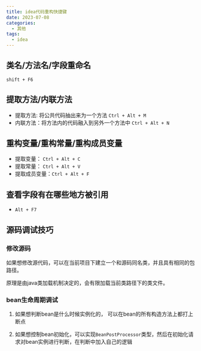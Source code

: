 ```yaml
---
title: idea代码重构快捷键
date: 2023-07-08
categories:
  - 其他
tags:
  - idea
---
```



## 类名/方法名/字段重命名

`shift + F6`

## 提取方法/内联方法

* 提取方法: 将公共代码抽出来为一个方法
  `Ctrl + Alt + M`
* 内联方法：将方法内的代码融入到另外一个方法中
  `Ctrl + Alt + N`
  
## 重构变量/重构常量/重构成员变量

* 提取变量： `Ctrl + Alt + C`
* 提取常量： `Ctrl + Alt + V`
* 提取成员变量：`Ctrl + Alt + F`


## 查看字段有在哪些地方被引用

* `Alt + F7`

## 源码调试技巧

### 修改源码

如果想修改源代码，可以在当前项目下建立一个和源码同名类，并且具有相同的包路径。

原理是由java类加载机制决定的，会有限加载当前类路径下的类文件。

### bean生命周期调试

1. 如果想判断bean是什么时候实例化的， 可以在bean的所有构造方法上都打上断点

2. 如果想控制bean初始化，可以实现`BeanPostProcessor`类型，然后在初始化请求对bean实例进行判断，在判断中加入自己的逻辑

